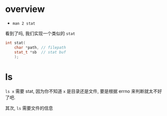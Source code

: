 # overview

- `man 2 stat`

看到了吗, 我们实现一个类似的 `stat`

```c++
int stat(
    char *path, // filepath
    stat_t *sb  // stat buf
    );
```

# ls

`ls x` 需要 stat, 因为你不知道 `x` 是目录还是文件, 要是根据 errno 来判断就太不好了吧.

其次, `ls` 需要文件的信息
